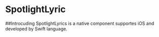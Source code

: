 # SpotlightLyric

##Introcuding
SpotlightLyrics is a native component supportes iOS and developed by Swift language.
